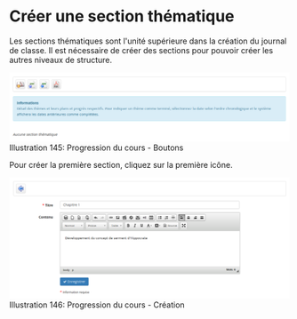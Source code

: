 # Créer une section thématique

Les sections thématiques sont l'unité supérieure dans la création du journal de classe. Il est nécessaire de créer des sections pour pouvoir créer les autres niveaux de structure.

![](../../.gitbook/assets/image221%20%281%29.png)Illustration 145: Progression du cours - Boutons

Pour créer la première section, cliquez sur la première icône.

![](../../.gitbook/assets/image222%20%281%29.png)Illustration 146: Progression du cours - Création

